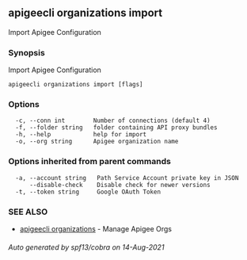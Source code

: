 ## apigeecli organizations import

Import Apigee Configuration

### Synopsis

Import Apigee Configuration

```
apigeecli organizations import [flags]
```

### Options

```
  -c, --conn int        Number of connections (default 4)
  -f, --folder string   folder containing API proxy bundles
  -h, --help            help for import
  -o, --org string      Apigee organization name
```

### Options inherited from parent commands

```
  -a, --account string   Path Service Account private key in JSON
      --disable-check    Disable check for newer versions
  -t, --token string     Google OAuth Token
```

### SEE ALSO

* [apigeecli organizations](apigeecli_organizations.md)	 - Manage Apigee Orgs

###### Auto generated by spf13/cobra on 14-Aug-2021
